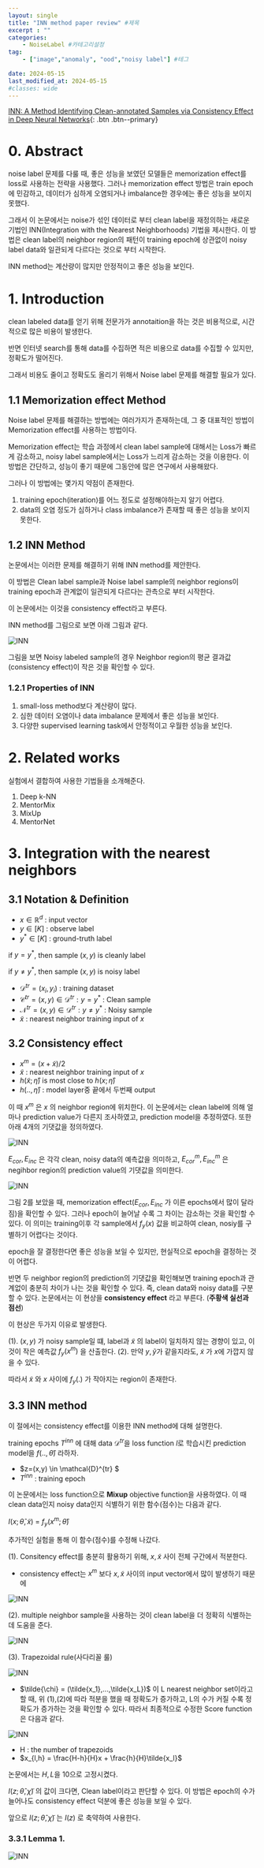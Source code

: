 ```yaml
---
layout: single
title: "INN method paper review" #제목
excerpt : ""
categories: 
    - NoiseLabel #카테고리설정
tag: 
    - ["image","anomaly", "ood","noisy label"] #테그

date: 2024-05-15
last_modified_at: 2024-05-15
#classes: wide    
---
```


[INN: A Method Identifying Clean-annotated Samples via Consistency Effect in Deep Neural Networks](https://arxiv.org/pdf/2106.15185){: .btn .btn--primary}

# 0. Abstract

noise label 문제를 다룰 때, 좋은 성능을 보였던 모델들은 memorization effect를 loss로 사용하는 전략을 사용했다.
그러나 memorization effect 방법은 train epoch에 민감하고, 데이터가 심하게 오염되거나 imbalance한 경우에는 좋은 성능을 보이지 못했다.

그래서 이 논문에서는 noise가 섞인 데이터로 부터 clean label을 재정의하는 새로운 기법인 INN(Integration with the Nearest Neighborhoods) 기법을 제시한다.
이 방법은 clean label의 neighbor region의 패턴이 training epoch에 상관없이 noisy label data와 일관되게 다르다는 것으로 부터 시작한다.

INN method는 계산량이 많지만 안정적이고 좋은 성능을 보인다.

# 1. Introduction

clean labeled data를 얻기 위해 전문가가 annotaition을 하는 것은 비용적으로, 시간적으로 많은 비용이 발생한다.

반면 인터넷 search를 통해 data를 수집하면 적은 비용으로 data를 수집할 수 있지만, 정확도가 떨어진다.

그래서 비용도 줄이고 정확도도 올리기 위해서 Noise label 문제를 해결할 필요가 있다.


## 1.1 Memorization effect Method
Noise label 문제를 해결하는 방법에는 여러가지가 존재하는데, 그 중 대표적인 방법이 Memorization effect를 사용하는 방법이다.

Memorization effect는 학습 과정에서 clean label sample에 대해서는 Loss가 빠르게 감소하고, noisy label sample에서는 Loss가 느리게 감소하는 것을 이용한다.
이 방법은 간단하고, 성능이 좋기 때문에 그동안에 많은 연구에서 사용해왔다.

그러나 이 방법에는 몇가지 약점이 존재한다.
1. training epoch(iteration)를 어느 정도로 설정해야하는지 알기 어렵다.
2. data의 오염 정도가 심하거나 class imbalance가 존재할 때 좋은 성능을 보이지 못한다.


## 1.2 INN Method
논문에서는 이러한 문제를 해결하기 위해 INN method를 제안한다.

이 방법은 Clean label sample과 Noise label sample의 neighbor regions이 training epoch과 관계없이 일관되게 다르다는 관측으로 부터 시작한다.

이 논문에서는 이것을 consistency effect라고 부른다. 

INN method를 그림으로 보면 아래 그림과 같다.

![INN](/assets/images/anomalydetection/INN/INN_figure.png)

그림을 보면 Noisy labeled sample의 경우 Neighbor region의 평균 결과값(consistency effect)이 작은 것을 확인할 수 있다.

### 1.2.1 Properties of INN

1. small-loss method보다 계산량이 많다.
2. 심한 데이터 오염이나 data imbalance 문제에서 좋은 성능을 보인다.
3. 다양한 supervised learning task에서 안정적이고 우월한 성능을 보인다.

# 2. Related works

실험에서 결합하여 사용한 기법들을 소개해준다.

1. Deep k-NN
2. MentorMix
3. MixUp
4. MentorNet

# 3. Integration with the nearest neighbors

## 3.1 Notation & Definition

* $x \in \mathbb{R}^d$ : input vector
* $y \in [K]$ : observe label
* $y^* \in [K]$ : ground-truth label

if $y = y^*$, then sample $(x,y)$ is cleanly label

if $y \neq y^*$, then sample $(x,y)$ is noisy label

* $\mathcal{D}^{tr} = {(x_i,y_i)}$ : training dataset
* $\mathcal{C}^{tr} = {(x,y) \in \mathcal{D}^{tr} : y = y^*}$ : Clean sample
* $\mathcal{N}^{tr} = {(x,y) \in \mathcal{D}^{tr} : y \neq y^*}$ : Noisy sample
* $\tilde{x}$ : nearest neighbor training input of $x$

## 3.2 Consistency effect

* $x^m = (x + \tilde{x})/2$
* $\tilde{x}$ : nearest neighbor training input of $x$
* $h(\tilde{x} ; \hat{\eta})$ is most close to $h(x ; \hat{\eta})$
* $h(..,\hat{\eta})$ : model layer중 끝에서 두번째 output

이 때 $x^m$ 은 $x$ 의 neighbor region에 위치한다. 이 논문에서는 clean label에 의해 얼마나 prediction value가 다른지 조사하였고, prediction model을 추정하였다.
또한 아래 4개의 기댓값을 정의하였다.

![INN](/assets/images/anomalydetection/INN/image2.png)

$E_{cor}, E_{inc}$ 은 각각 clean, noisy data의 예측값을 의미하고, $E_{cor}^m, E_{inc}^m$ 은 negihbor region의 prediction value의 기댓값을 의미한다.

![INN](/assets/images/anomalydetection/INN/image3.png)

그림 2를 보았을 때, memorization effect($E_{cor}, E_{inc}$ 가 이른 epochs에서 많이 달라짐)을 확인할 수 있다. 그러나 epoch이 늘어날 수록 그 차이는 감소하는 것을 확인할 수 있다.
이 의미는 training이후 각 sample에서 $f_y(x)$ 값을 비교하여 clean, nosiy를 구별하기 어렵다는 것이다.

epoch을 잘 결정한다면 좋은 성능을 보일 수 있지만, 현실적으로 epoch을 결정하는 것이 어렵다.

반면 두 neighbor region의 prediction의 기댓값을 확인해보면 training epoch과 관계없이 충분히 차이가 나는 것을 확인할 수 있다. 즉, clean data와 noisy data를 구분할 수 있다. 논문에서는 이 현상을 **consistency effect** 라고 부른다. (**주황색 실선과 점선**)

이 현상은 두가지 이유로 발생한다.

(1). $(x,y)$ 가 noisy sample일 떄, label과 $\tilde{x}$ 의 label이 일치하지 않는 경향이 있고, 이것이 작은 예측값 $f_y(x^m)$ 을 산출한다.
(2). 만약 $y, \tilde{y}$가 같을지라도, $\tilde{x}$ 가 $x$에 가깝지 않을 수 있다.

따라서 $\tilde{x}$ 와 $x$ 사이에 $f_y(.)$ 가 작아지는 region이 존재한다.

## 3.3 INN method

이 절에서는 consistency effect를 이용한 INN method에 대해 설명한다.

training epochs $T^{inn}$ 에 대해 data  $\mathcal{D}^{tr}$을 loss function $l$로 학습시킨 prediction model을 $f(..,\hat{\theta})$ 라하자.

* $z=(x,y) \in \mathcal{D}^{tr} $
* $T^{inn}$ : training epoch


이 논문에서는 loss function으로 **Mixup** objective function을 사용하였다.
이 때 clean data인지 noisy data인지 식별하기 위한 함수(점수)는 다음과 같다.

$I(x;\hat{\theta},\tilde{x})$ = $f_y(x^m;\hat{\theta})$

추가적인 실험을 통해 이 함수(점수)를 수정해 나갔다.

(1). Consitency effect를 충분히 활용하기 위해, $x, \tilde{x}$ 사이 전체 구간에서 적분한다.

- consistency effect는 $x^m$ 보다 $x, \tilde{x}$ 사이의 input vector에서 많이 발생하기 때문에

![INN](/assets/images/anomalydetection/INN/image4.png)

(2). multiple neighbor sample을 사용하는 것이 clean label을 더 정확히 식별하는데 도움을 준다.

![INN](/assets/images/anomalydetection/INN/image5.png)

(3). Trapezoidal rule(사다리꼴 룰)

![INN](/assets/images/anomalydetection/INN/image6.png)

- $\tilde{\chi} = (\tilde{x_1},...,\tilde{x_L})$ 이 L nearest neighbor set이라고 할 때,
위 (1),(2)에 따라 적분을 했을 때 정확도가 증가하고, L의 수가 커질 수록 정확도가 증가하는 것을 확인할 수 있다. 따라서 최종적으로 수정한 Score function은 다음과 같다.

![INN](/assets/images/anomalydetection/INN/image7.png)

* H : the number of trapezoids
* $x_{l,h} = \frac{H-h}{H}x + \frac{h}{H}\tilde{x_l}$

논문에서는 $H,L$을 10으로 고정시켰다.

$I(z;\hat{\theta},\tilde{\chi})$ 의 값이 크다면, Clean label이라고 판단할 수 있다. 이 방법은 epoch의 수가 늘어나도 consistency effect 덕분에 좋은 성능을 보일 수 있다.

앞으로 $I(z;\hat{\theta},\tilde{\chi})$ 는 $I(z)$ 로 축약하여 사용한다.

### 3.3.1 Lemma 1.

![INN](/assets/images/anomalydetection/INN/image8.png)
